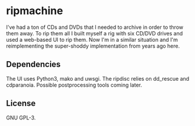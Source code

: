 # ripmachine
I've had a ton of CDs and DVDs that I needed to archive in order to throw them
away. To rip them all I built myself a rig with six CD/DVD drives and used a
web-based UI to rip them. Now I'm in a similar situation and I'm reimplementing
the super-shoddy implementation from years ago here.

## Dependencies
The UI uses Python3, mako and uwsgi. The ripdisc relies on dd_rescue and
cdparanoia. Possible postprocessing tools coming later.

## License
GNU GPL-3. 
